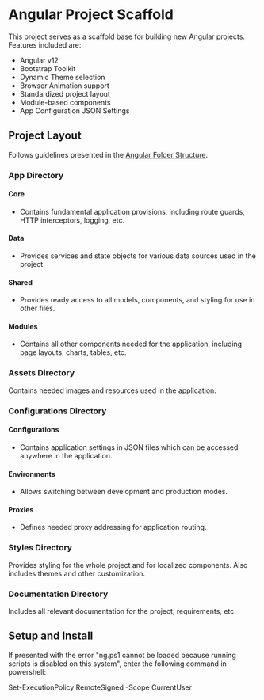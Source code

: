 # Angular Project Scaffold 
This project serves as a scaffold base for building new Angular projects. Features included are:

* Angular v12
* Bootstrap Toolkit
* Dynamic Theme selection
* Browser Animation support
* Standardized project layout
* Module-based components
* App Configuration JSON Settings

## Project Layout
Follows guidelines presented in the <a href="https://angular-folder-structure.readthedocs.io/en/latest/overview.html" target="_blank">Angular Folder Structure</a>.

### App Directory 
#### Core
- Contains fundamental application provisions, including route guards, HTTP interceptors, logging, etc.

#### Data
- Provides services and state objects for various data sources used in the project.

#### Shared
- Provides ready access to all models, components, and styling for use in other files.

#### Modules
- Contains all other components needed for the application, including page layouts, charts, tables, etc.

### Assets Directory
Contains needed images and resources used in the application.

### Configurations Directory
#### Configurations
- Contains application settings in JSON files which can be accessed anywhere in the application.

#### Environments
- Allows switching between development and production modes.

#### Proxies
- Defines needed proxy addressing for application routing.

### Styles Directory
Provides styling for the whole project and for localized components. Also includes themes and other customization.

### Documentation Directory
Includes all relevant documentation for the project, requirements, etc.

## Setup and Install
If presented with the error "ng.ps1 cannot be loaded because running scripts is disabled on this system", enter the following command in powershell:

Set-ExecutionPolicy RemoteSigned -Scope CurrentUser